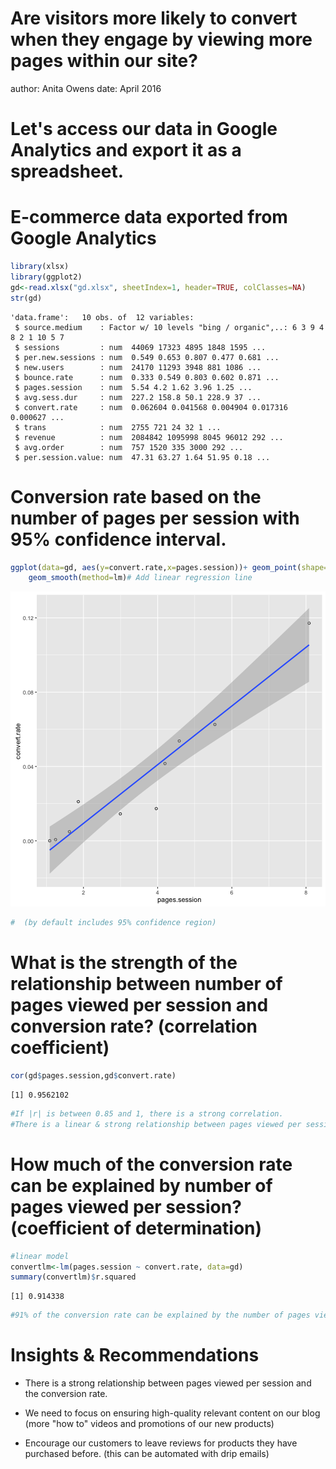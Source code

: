 Are visitors more likely to convert when they engage by viewing more pages within our site?
========================================================
author: Anita Owens
date: April 2016

Let's access our data in Google Analytics and export it as a spreadsheet.
========================================================


E-commerce data exported from Google Analytics
========================================================


```r
library(xlsx)
library(ggplot2)
gd<-read.xlsx("gd.xlsx", sheetIndex=1, header=TRUE, colClasses=NA)
str(gd)
```

```
'data.frame':	10 obs. of  12 variables:
 $ source.medium    : Factor w/ 10 levels "bing / organic",..: 6 3 9 4 8 2 1 10 5 7
 $ sessions         : num  44069 17323 4895 1848 1595 ...
 $ per.new.sessions : num  0.549 0.653 0.807 0.477 0.681 ...
 $ new.users        : num  24170 11293 3948 881 1086 ...
 $ bounce.rate      : num  0.333 0.549 0.803 0.602 0.871 ...
 $ pages.session    : num  5.54 4.2 1.62 3.96 1.25 ...
 $ avg.sess.dur     : num  227.2 158.8 50.1 228.9 37 ...
 $ convert.rate     : num  0.062604 0.041568 0.004904 0.017316 0.000627 ...
 $ trans            : num  2755 721 24 32 1 ...
 $ revenue          : num  2084842 1095998 8045 96012 292 ...
 $ avg.order        : num  757 1520 335 3000 292 ...
 $ per.session.value: num  47.31 63.27 1.64 51.95 0.18 ...
```

Conversion rate based on the number of pages per session with 95% confidence interval.
========================================================


```r
ggplot(data=gd, aes(y=convert.rate,x=pages.session))+ geom_point(shape=1) +    # Use hollow circles
    geom_smooth(method=lm)# Add linear regression line 
```

![plot of chunk unnamed-chunk-2](GoogleAnalyticsData-figure/unnamed-chunk-2-1.png) 

```r
#  (by default includes 95% confidence region)
```

What is the strength of the relationship between number of pages viewed per session and conversion rate? (correlation coefficient)
========================================================

```r
cor(gd$pages.session,gd$convert.rate)
```

```
[1] 0.9562102
```

```r
#If |r| is between 0.85 and 1, there is a strong correlation.
#There is a linear & strong relationship between pages viewed per session and the conversion rate.
```
How much of the conversion rate can be explained by number of pages viewed per session? (coefficient of determination)
========================================================

```r
#linear model
convertlm<-lm(pages.session ~ convert.rate, data=gd)
summary(convertlm)$r.squared 
```

```
[1] 0.914338
```

```r
#91% of the conversion rate can be explained by the number of pages viewed per session.
```
Insights & Recommendations
========================================================
- There is a strong relationship between pages viewed per session and the conversion rate.

- We need to focus on ensuring high-quality relevant content on our blog (more "how to" videos and promotions of our new products)

- Encourage our customers to leave reviews for products they have purchased before. (this can be automated with drip emails)
